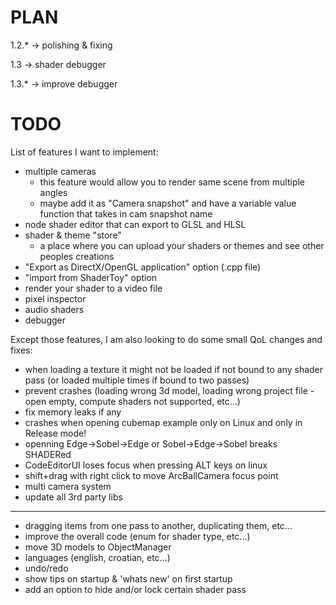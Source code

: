 # PLAN
 1.2.*  -> polishing & fixing

 1.3    -> shader debugger

 1.3.*  -> improve debugger
 
# TODO
List of features I want to implement:
 - multiple cameras
   - this feature would allow you to render same scene from multiple angles
   - maybe add it as "Camera snapshot" and have a variable value function that takes in cam snapshot name
 - node shader editor that can export to GLSL and HLSL
 - shader & theme "store"
   - a place where you can upload your shaders or themes and see other peoples creations
 - "Export as DirectX/OpenGL application" option (.cpp file)
 - "import from ShaderToy" option
 - render your shader to a video file
 - pixel inspector
 - audio shaders
 - debugger

Except those features, I am also looking to do some small QoL changes and fixes:
 - when loading a texture it might not be loaded if not bound to any shader pass (or loaded multiple times if bound to two passes)
 - prevent crashes (loading wrong 3d model, loading wrong project file - open empty, compute shaders not supported, etc...)
 - fix memory leaks if any
 - crashes when opening cubemap example only on Linux and only in Release mode!
 - openning Edge->Sobel->Edge or Sobel->Edge->Sobel breaks SHADERed
 - CodeEditorUI loses focus when pressing ALT keys on linux
 - shift+drag with right click to move ArcBallCamera focus point
 - multi camera system
 - update all 3rd party libs
---
 - dragging items from one pass to another, duplicating them, etc...
 - improve the overall code (enum for shader type, etc...)
 - move 3D models to ObjectManager
 - languages (english, croatian, etc...)
 - undo/redo
 - show tips on startup & 'whats new' on first startup
 - add an option to hide and/or lock certain shader pass